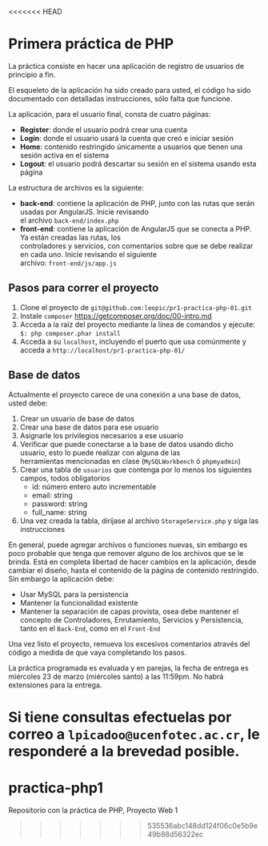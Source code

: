 <<<<<<< HEAD
# Primera práctica de PHP

La práctica consiste en hacer una aplicación de registro de usuarios de principio a fin.

El esqueleto de la aplicación ha sido creado para usted, el código ha sido documentado con detalladas instrucciones, 
sólo falta que funcione.

La aplicación, para el usuario final, consta de cuatro páginas:

- **Register**: donde el usuario podrá crear una cuenta
- **Login**: donde el usuario usará la cuenta que creó e iniciar sesión
- **Home**: contenido restringido únicamente a usuarios que tienen una sesión activa en el sistema
- **Logout**: el usuario podrá descartar su sesión en el sistema usando esta página

La estructura de archivos es la siguiente:

- **back-end**: contiene la aplicación de PHP, junto con las rutas que serán usadas por AngularJS. Inicie revisando  
el archivo `back-end/index.php`
- **front-end**: contiene la aplicación de AngularJS que se conecta a PHP. Ya están creadas las rutas, los  
controladores y servicios, con comentarios sobre que se debe realizar en cada uno. Inicie revisando el siguiente  
archivo: `front-end/js/app.js`

## Pasos para correr el proyecto
1. Clone el proyecto de `git@github.com:leopic/pr1-practica-php-01.git`
2. Instale `composer` https://getcomposer.org/doc/00-intro.md
3. Acceda a la raíz del proyecto mediante la línea de comandos y ejecute: `$: php composer.phar install`
4. Acceda a su `localhost`, incluyendo el puerto que usa comúnmente y acceda a `http://localhost/pr1-practica-php-01/`

## Base de datos
Actualmente el proyecto carece de una conexión a una base de datos, usted debe:

1. Crear un usuario de base de datos
2. Crear una base de datos para ese usuario
3. Asignarle los privilegios necesarios a ese usuario
4. Verificar que puede conectarse a la base de datos usando dicho usuario, esto lo puede realizar con alguna de las  
herramientas mencionadas en clase (`MySQLWorkbench` ó `phpmyadmin`)
5. Crear una tabla de `usuarios` que contenga por lo menos los siguientes campos, todos obligatorios
	- id: número entero auto incrementable
 	- email: string
 	- password: string
 	- full_name: string
6. Una vez creada la tabla, diríjase al archivo `StorageService.php` y siga las instrucciones

En general, puede agregar archivos o funciones nuevas, sin embargo es poco probable que tenga que remover alguno de los 
archivos que se le brinda. Está en completa libertad de hacer cambios en la aplicación, desde cambiar el diseño, hasta
 el contenido de la página de contenido restringido. Sin embargo la aplicación debe:

- Usar MySQL para la persistencia
- Mantener la funcionalidad existente
- Mantener la separación de capas provista, osea debe mantener el concepto de Controladores, Enrutamiento, Servicios 
 y Persistencia, tanto en el `Back-End`, como en el `Front-End`

Una vez listo el proyecto, remueva los excesivos comentarios através del código a medida de que vaya completando los 
 pasos.

La práctica programada es evaluada y en parejas, la fecha de entrega es miércoles 23 de marzo (miércoles santo) a las 
11:59pm. No habrá extensiones para la entrega.

Si tiene consultas efectuelas por correo a `lpicadoo@ucenfotec.ac.cr`, le responderé a la brevedad posible.
=======
# practica-php1
Repositorio con la práctica de PHP, Proyecto Web 1
>>>>>>> 535536abc148dd124f06c0e5b9e49b88d56322ec
